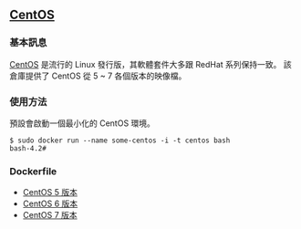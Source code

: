 ## [CentOS](https://registry.hub.docker.com/_/centos/)

### 基本訊息
[CentOS](https://en.wikipedia.org/wiki/CentOS) 是流行的 Linux 發行版，其軟體套件大多跟 RedHat 系列保持一致。
該倉庫提供了 CentOS 從 5 ~ 7 各個版本的映像檔。

### 使用方法
預設會啟動一個最小化的 CentOS 環境。
```
$ sudo docker run --name some-centos -i -t centos bash
bash-4.2#
```

### Dockerfile
* [CentOS 5 版本](https://github.com/CentOS/sig-cloud-instance-images/blob/2e5a9c4e8b7191b393822e4b9e98820db5638a77/docker/Dockerfile)
* [CentOS 6 版本](https://github.com/CentOS/sig-cloud-instance-images/blob/8717e33ea5432ecb33d7ecefe8452a973715d037/docker/Dockerfile)
* [CentOS 7 版本](https://github.com/CentOS/sig-cloud-instance-images/blob/af7a1b9f8f30744360a10fe44c53a1591bef26f9/docker/Dockerfile)
